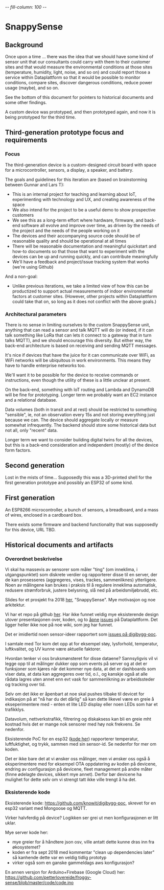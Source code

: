 -*- fill-column: 100 -*-

# SnappySense

## Background

Once upon a time ... there was the idea that we should have some kind of sensor unit that our
consultants could carry with them to their customer sites and that would measure the environmental
conditions at those sites (temperature, humidity, light, noise, and so on) and could report those a
service within Dataplattform so that it would be possible to monitor conditions, compare sites, 
discover dangerous conditions, reduce power usage (maybe), and so on.

See the bottom of this document for pointers to historical documents and some other findings.

A custom device was prototyped, and then prototyped again, and now it is being prototyped for the
third time.

## Third-generation prototype focus and requirements

### Focus

The third-generation device is a custom-designed circuit board with space for a microcontroller,
sensors, a display, a speaker, and battery.

The goals and guidelines for this iteration are (based on brainstorming between Gunnar and Lars T):

* This is an internal project for teaching and learning about IoT, experimenting with technology and UX, 
  and creating awareness of the space
* We also intend for the project to be a useful demo to show prospective customers
* We see this as a long-term effort where hardware, firmware, and back-end software all evolve 
  and improve over time, as driven by the needs of the project and the needs of the people working
  on it
* The devices and their accompanying source code should be of reasonable quality and should be
  operational at all times
* There will be reasonable documentation and meaningful quickstart and how-to documents so that
  those that want to experiment with the devices can be up and running quickly, and can contribute 
  meaningfully
* We'll have a feedback and project/issue tracking system that works (we're using Github)

And a non-goal:

* Unlike previous iterations, we take a limited view of how this can be productized to support 
  actual measurements of indoor environmental factors at customer sites.  (However, other 
  projects within Dataplattform could take that on, so long as it does not conflict with the 
  above goals.)

### Architectural parameters

There is no sense in limiting ourselves to the custom SnappySense unit, anything that can read a
sensor and talk MQTT will do (or indeed, if it can talk something like LoRa that can lets it connect
to a gateway that in turn talks MQTT), and we should encourage this diversity.  But either way, the
back-end architecture is based on receiving and sending MQTT messages.

It's nice if devices that have the juice for it can communicate over WiFi, as WiFi networks will be
ubiquitous in work environments.  This means they have to handle enterprise networks too.

We'll want it to be possible for the device to receive commands or instructions, even though the
utility of these is a little unclear at present.

On the back-end, something with IoT routing and Lambda and DynamoDB will be fine for prototyping.
Longer term we probably want an EC2 instance and a relational database.

Data volumes (both in transit and at rest) should be restricted to something "sensible", ie, not an
observation every 15s and not storing everything just because we can.  The device should aggregate
locally or measure somewhat infrequently.  The backend should store some historical data but not
all, only "recent" data.

Longer term we want to consider building digital twins for all the devices, but this is a back-end
consideration and independent (mostly) of the device form factors.


## Second generation

Lost in the mists of time...  Supposedly this was a 3D-printed shell for the first generation
prototype and possibly an ESP32 of some kind.

## First generation

An ESP8266 microcontroller, a bunch of sensors, a breadboard, and a mass of wires, enclosed in a cardboard box.

There exists some firmware and backend functionality that was supposedly for this device, URL TBD.

## Historical documents and artifacts

### Overordnet beskrivelse

Vi skal ha massevis av sensorer som måler "ting" (om inneklima, i utgangspunktet) som diskrete
verdier og rapporterer disse til en server, der de kan prosesseres (aggregeres, vises, trackes,
sammenliknes) ytterligere.  Noen av målingene kan brukes i praksis til å regulere inneklima
automatisk, redusere strømforbruk, justere belysning, slå ned på arbeidsmiljøbrudd, etc.

Slides for et prosjekt fra 2018
[her](https://docs.google.com/presentation/d/1pNtJcxtTt6Bbb4HUHGkJigYjLfQWiu_VPyDU1leiLwc/edit#slide=id.g4f6f66adc2_1_1),
"SnappySense".  Mye motivasjon og noe arkitektur.

Vi har et repo på github [her](https://github.com/knowit/digibygg-poc).  Har ikke funnet veldig mye
eksisterende design utover presentasjonen over, koden, og to
[åpne](https://github.com/knowit/Dataplattform-issues/issues/101)
[issues](https://github.com/knowit/Dataplattform-issues/issues/98) på Dataplattform.  Det ligger
heller ikke noe på noe wiki, som jeg har funnet.

Det er imidlertid noen sensor-ideer rapportert som [issues på
digibygg-poc](https://github.com/knowit/digibygg-poc/issues).

I samtale med Tor kom det opp at for eksempel støy, lysforhold, temperatur, luftkvalitet, og UV
kunne være aktuelle faktorer.

Hvordan tenker vi oss bruksmønsteret for disse dataene?  Sannsyligvis vil vi legge opp til at
målinger dukker opp som events på server og at det er funksjoner som kjøres når det kommer nye data,
at det er dashboards som viser data, at data kan aggregeres over tid, o.l., og kanskje også at alle
rådata lagres uten annet enn evt vask for sammenlikning av arbeidssteder og tracking over tid.

Selv om det ikke er åpenbart at noe skal pushes tilbake til devicet for indikasjon på at "nå har du
det dårlig" så kan dette likevel være en greie å ekseperimentere med - enten et lite LED display
eller noen LEDs som har et trafikklys.

Datavolum, nettverkstrafikk, filtrering og diskaksess kan bli en greie mht kostnad hvis det er mange
nok sensorer med høy nok frekvens.  Se nedenfor.

Eksisterende PoC for en esp32 ([kode
her](https://github.com/knowit/digibygg-poc/blob/master/esp32_bme280/src/main.c)) rapporterer
temperatur, luftfuktighet, og trykk, sammen med sin sensor-id.  Se nedenfor for mer om koden.

Det er ikke bare det at vi ønsker oss målinger, men vi ønsker oss også å eksperimentere med for
eksempel OTA oppdatering av koden på devicene, endring av configurasjon på devicene, fleet
management på andre måter (finne ødelagte devices, sikkert mye annet).  Derfor bør devicene ha
mulighet for dette selv om vi strengt tatt ikke ville trengt å ha det.


### Eksisterende kode

Eksisterende kode: https://github.com/knowit/digibygg-poc, skrevet for en esp32 variant med Mongoose
og MQTT.

Virker halvferdig på device?  Logikken ser grei ut men konfigurasjonen er litt uklar.

Mye server kode her:
- mye greier for å håndtere json osv, ville antatt dette kunne dras inn fra økosystemet?
- koden er fra sept 2018 med kommentar "clean up dependencies later" så kanhende dette var en veldig tidlig prototyp
- virker også som en ganske gammeldags aws konfigurasjon?

En annen versjon for Arduino+Firebase (Google Cloud) her:
https://github.com/petterlovereide/froggy-sense/blob/master/code/code.ino

